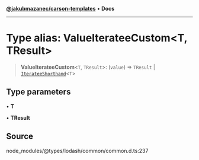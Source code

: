 [**@jakubmazanec/carson-templates**](../../../README.md) • **Docs**

---

# Type alias: ValueIterateeCustom\<T, TResult\>

> **ValueIterateeCustom**\<`T`, `TResult`\>: (`value`) => `TResult` \|
> [`IterateeShorthand`](IterateeShorthand.md)\<`T`\>

## Type parameters

• **T**

• **TResult**

## Source

node_modules/@types/lodash/common/common.d.ts:237
